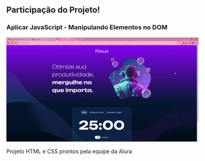 <h2>Participação do Projeto!</h2>
<h3>Aplicar JavaScript - Manipulando Elementos no DOM</h3>

<img src="https://github.com/Thais-DN/Fokus/blob/master/Fokus%20-%20VideoTela.gif" alt="VideoTela">
<p>Projeto HTML e CSS prontos pela equipe da Alura</p>

